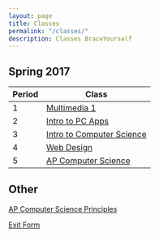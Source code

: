```yaml
---
layout: page
title: Classes
permalink: "/classes/"
description: Classes BraceYourself
---
```


## Spring 2017

| Period | Class                                  |
|--------|----------------------------------------|
| 1      | [Multimedia 1](/mm1)                   |
| 2      | [Intro to PC Apps](/pc_apps)           |
| 3      | [Intro to Computer Science](/intro_cs) |
| 4      | [Web Design](/web_design)              |
| 5      | [AP Computer Science](/apcs)           |

## Other

[AP Computer Science Principles](/apcsp)

[Exit Form](https://docs.google.com/a/dcsdk12.org/forms/d/12pt-Aagatoci-g7UnAkfPKtoRXBcFVJpKKAUR71bN-g/viewform)
